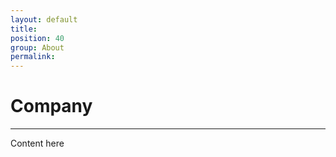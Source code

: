 ```yaml
---
layout: default
title: 
position: 40
group: About
permalink: 
---
```


# Company
***

Content here

